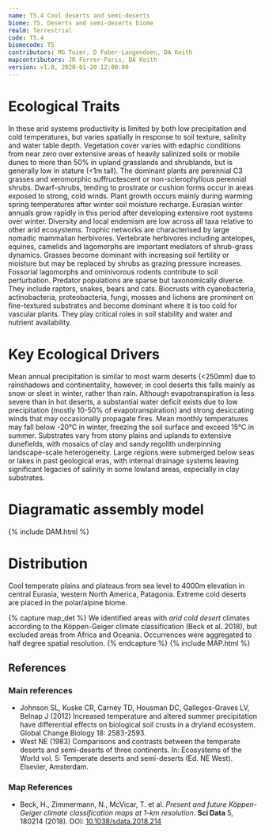 ```yaml
---
name: T5.4 Cool deserts and semi-deserts
biome: T5. Deserts and semi-deserts biome
realm: Terrestrial
code: T5.4
biomecode: T5
contributors: MG Tozer, D Faber-Langendoen, DA Keith
mapcontributors: JR Ferrer-Paris, DA Keith
version: v1.0, 2020-01-20 12:00:00
---
```

# Ecological Traits
 
In these arid systems productivity is limited by both low precipitation and cold temperatures, but varies spatially in response to soil texture, salinity and water table depth. Vegetation cover varies with edaphic conditions from near zero over extensive areas of heavily salinized soils or mobile dunes  to more than 50% in upland grasslands and shrublands, but is generally low in stature (<1m tall). The dominant plants are perennial C3 grasses and xeromorphic suffructescent or non-sclerophyllous perennial shrubs. Dwarf-shrubs, tending to prostrate or cushion forms occur in areas exposed to strong, cold winds. Plant growth occurs mainly during warming spring temperatures after winter soil moisture recharge. Eurasian winter annuals grow rapidly in this period after developing extensive root systems over winter. Diversity and local endemism are low across all taxa relative to other arid ecosystems. Trophic networks are characterised by large nomadic mammalian herbivores. Vertebrate herbivores including antelopes, equines, camelids and lagomorphs are important mediators of shrub-grass dynamics. Grasses become dominant with increasing soil fertility or moisture but may be replaced by shrubs as grazing pressure increases. Fossorial lagomorphs and ominivorous rodents contribute to soil perturbation. Predator populations are sparse but taxonomically diverse. They include raptors, snakes, bears and cats. Biocrusts with cyanobacteria, actinobacteria, proteobacteria, fungi, mosses and lichens are prominent on fine-textured substrates and become dominant where it is too cold for vascular plants. They play critical roles in soil stability and water and nutrient availability.
 
# Key Ecological Drivers
 
Mean annual precipitation is similar to most warm deserts (<250mm) due to rainshadows and continentality, however, in cool deserts this falls mainly as snow or sleet in winter, rather than rain. Although evapotranspiration is less severe than in hot deserts, a substantial water deficit exists due to low precipitation (mostly 10-50% of evapotranspiration) and strong desiccating winds that may occasionally propagate fires. Mean monthly temperatures may fall below -20°C in winter, freezing the soil surface and exceed 15°C in summer. Substrates vary from stony plains and uplands to extensive dunefields, with mosaics of clay and sandy regolith underpinning landscape-scale heterogeneity. Large regions were submerged below seas or lakes in past geological eras, with internal drainage systems leaving significant legacies of salinity in some lowland areas, especially in clay substrates.
 
# Diagramatic assembly model
 
{% include DAM.html %}
 
# Distribution
 
Cool temperate plains and plateaus from sea level to 4000m elevation in central Eurasia, western North America, Patagonia. Extreme cold deserts are placed in the polar/alpine biome.

{% capture map_det %}
We identified areas with *arid cold desert* climates according to the Köppen-Geiger climate classification (Beck et al. 2018), but excluded areas from Africa and Oceania. Occurrences were aggregated to half degree spatial resolution.
{% endcapture %}
{% include MAP.html %}

## References
### Main references
* Johnson SL, Kuske CR, Carney TD, Housman DC, Gallegos-Graves LV, Belnap J (2012) Increased temperature and altered summer precipitation have differential effects on biological soil crusts in a dryland ecosystem. Global Change Biology 18: 2583-2593.
* West NE (1983) Comparisons and contrasts between the temperate deserts and semi-deserts of three continents. In:  Ecosystems of the World vol. 5: Temperate deserts and semi-deserts (Ed. NE West). Elsevier, Amsterdam.
### Map References
* Beck, H., Zimmermann, N., McVicar, T. et al. *Present and future Köppen-Geiger climate classification maps at 1-km resolution*. **Sci Data** 5, 180214 (2018). DOI: [10.1038/sdata.2018.214](https://doi.org/10.1038/sdata.2018.214)
